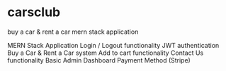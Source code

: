 # carsclub
buy a car &amp; rent a car mern stack application

MERN Stack Application
Login / Logout functionality
JWT authentication
Buy a Car & Rent a Car system
Add to cart functionality
Contact Us functionality
Basic Admin Dashboard
Payment Method (Stripe)
